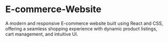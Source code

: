 # E-commerce-Website
A modern and responsive E-commerce website built using React and CSS, offering a seamless shopping experience with dynamic product listings, cart management, and intuitive UI.
